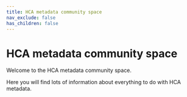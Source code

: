 ```yaml
---
title: HCA metadata community space
nav_exclude: false
has_children: false
---
```


# HCA metadata community space

Welcome to the HCA metadata community space.

Here you will find lots of information about everything to do with HCA metadata.
